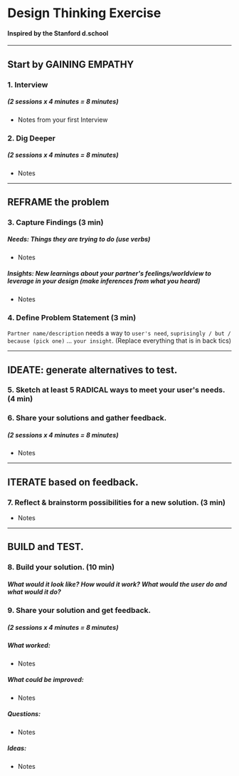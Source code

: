 # Design Thinking Exercise
#### Inspired by the Stanford d.school

---
## Start by GAINING EMPATHY

### 1. Interview  
##### (2 sessions x 4 minutes = 8 minutes)

- Notes from your first Interview





### 2. Dig Deeper
##### (2 sessions x 4 minutes = 8 minutes)

- Notes




---
## REFRAME the problem

### 3. Capture Findings (3 min)
##### Needs: Things they are trying to do (use verbs)

- Notes



##### Insights: New learnings about your partner's feelings/worldview to leverage in your design (make inferences from what you heard)

- Notes



### 4. Define Problem Statement (3 min)
`Partner name/description` needs a way to `user's need`, `suprisingly / but / because (pick one)` ... `your insight`.
(Replace everything that is in back tics)



---

## IDEATE: generate alternatives to test.

### 5. Sketch at least 5 RADICAL ways to meet your user's needs. (4 min)

### 6. Share your solutions and gather feedback.
##### (2 sessions x 4 minutes = 8 minutes)

- Notes





---
## ITERATE based on feedback.

### 7. Reflect & brainstorm possibilities for a new solution. (3 min)

- Notes


---
## BUILD and TEST.

### 8. Build your solution. (10 min)
##### What would it look like? How would it work? What would the user do and what would it do?

### 9. Share your solution and get feedback.
##### (2 sessions x 4 minutes = 8 minutes)

##### What worked:
- Notes

##### What could be improved:
- Notes

##### Questions:
- Notes

##### Ideas:
- Notes
